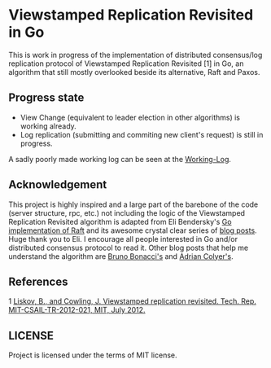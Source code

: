 # Viewstamped Replication Revisited in Go

This is work in progress of the implementation of distributed consensus/log replication protocol of Viewstamped Replication Revisited [1] in Go, an algorithm that still mostly overlooked beside its alternative, Raft and Paxos. 

## Progress state
- View Change (equivalent to leader election in other algorithms) is working already.
- Log replication (submitting and commiting new client's request) is still in progress.

A sadly poorly made working log can be seen at the [Working-Log](Working-Log.md). 

## Acknowledgement
This project is highly inspired and a large part of the barebone of the code (server structure, rpc, etc.) not including the logic of the Viewstamped Replication Revisited algorithm is adapted from Eli Bendersky's [Go implementation of Raft](https://github.com/eliben/raft/) and its awesome crystal clear series of [blog posts](https://eli.thegreenplace.net/2020/implementing-raft-part-0-introduction/). Huge thank you to Eli. I encourage all people interested in Go and/or distributed consensus protocol to read it. 
Other blog posts that help me understand the algorithm are [Bruno Bonacci's](https://blog.brunobonacci.com/2018/07/15/viewstamped-replication-explained/) and [Adrian Colyer's](https://blog.acolyer.org/2015/03/06/viewstamped-replication-revisited/).

## References
1 [Liskov, B., and Cowling, J. Viewstamped replication revisited. Tech. Rep. MIT-CSAIL-TR-2012-021, MIT,
July 2012.](https://dspace.mit.edu/bitstream/handle/1721.1/71763/MIT-CSAIL-TR-2012-021.pdf?sequence=1)

## LICENSE
Project is licensed under the terms of MIT license.